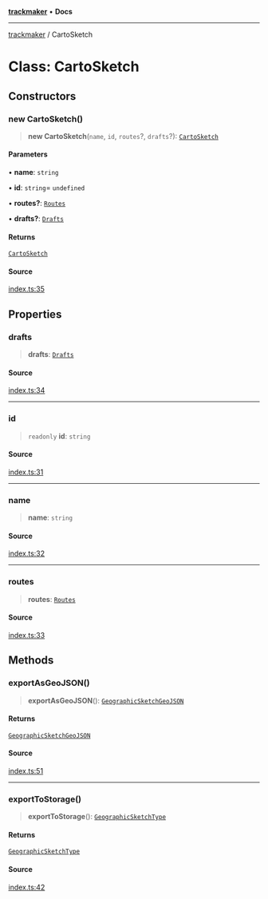 [**trackmaker**](../index.md) • **Docs**

***

[trackmaker](../globals.md) / CartoSketch

# Class: CartoSketch

## Constructors

### new CartoSketch()

> **new CartoSketch**(`name`, `id`, `routes`?, `drafts`?): [`CartoSketch`](CartoSketch.md)

#### Parameters

• **name**: `string`

• **id**: `string`= `undefined`

• **routes?**: [`Routes`](../namespaces/CartoSketch/classes/Routes.md)

• **drafts?**: [`Drafts`](../namespaces/CartoSketch/classes/Drafts.md)

#### Returns

[`CartoSketch`](CartoSketch.md)

#### Source

[index.ts:35](https://github.com/Anson2251/trackmaker/blob/0370d3a06207a9d77c9f82b6a817216c8649e9c8/src/utils/cartosketch/index.ts#L35)

## Properties

### drafts

> **drafts**: [`Drafts`](../namespaces/CartoSketch/classes/Drafts.md)

#### Source

[index.ts:34](https://github.com/Anson2251/trackmaker/blob/0370d3a06207a9d77c9f82b6a817216c8649e9c8/src/utils/cartosketch/index.ts#L34)

***

### id

> `readonly` **id**: `string`

#### Source

[index.ts:31](https://github.com/Anson2251/trackmaker/blob/0370d3a06207a9d77c9f82b6a817216c8649e9c8/src/utils/cartosketch/index.ts#L31)

***

### name

> **name**: `string`

#### Source

[index.ts:32](https://github.com/Anson2251/trackmaker/blob/0370d3a06207a9d77c9f82b6a817216c8649e9c8/src/utils/cartosketch/index.ts#L32)

***

### routes

> **routes**: [`Routes`](../namespaces/CartoSketch/classes/Routes.md)

#### Source

[index.ts:33](https://github.com/Anson2251/trackmaker/blob/0370d3a06207a9d77c9f82b6a817216c8649e9c8/src/utils/cartosketch/index.ts#L33)

## Methods

### exportAsGeoJSON()

> **exportAsGeoJSON**(): [`GeographicSketchGeoJSON`](../type-aliases/GeographicSketchGeoJSON.md)

#### Returns

[`GeographicSketchGeoJSON`](../type-aliases/GeographicSketchGeoJSON.md)

#### Source

[index.ts:51](https://github.com/Anson2251/trackmaker/blob/0370d3a06207a9d77c9f82b6a817216c8649e9c8/src/utils/cartosketch/index.ts#L51)

***

### exportToStorage()

> **exportToStorage**(): [`GeographicSketchType`](../type-aliases/GeographicSketchType.md)

#### Returns

[`GeographicSketchType`](../type-aliases/GeographicSketchType.md)

#### Source

[index.ts:42](https://github.com/Anson2251/trackmaker/blob/0370d3a06207a9d77c9f82b6a817216c8649e9c8/src/utils/cartosketch/index.ts#L42)

